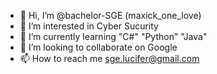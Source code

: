 - 👋 Hi, I’m @bachelor-SGE (maxick_one_love)
- 👀 I’m interested in Cyber Sucurity 
- 🌱 I’m currently learning "C#" "Python" "Java"
- 💞️ I’m looking to collaborate on Google
- 📫 How to reach me sge.lucifer@gmail.com

<!---
bachelor-SGE/bachelor-SGE is a ✨ special ✨ repository because its `README.md` (this file) appears on your GitHub profile.
You can click the Preview link to take a look at your changes.
--->
